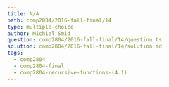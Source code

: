 ```yaml
---
title: N/A
path: comp2804/2016-fall-final/14
type: multiple-choice
author: Michiel Smid
question: comp2804/2016-fall-final/14/question.ts
solution: comp2804/2016-fall-final/14/solution.md
tags:
  - comp2804
  - comp2804-final
  - comp2804-recursive-functions-(4.1)
---
```

